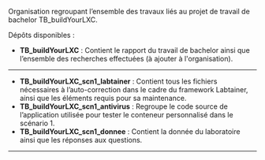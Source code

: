 Organisation regroupant l’ensemble des travaux liés au projet de travail de bachelor TB_buildYourLXC.

Dépôts disponibles :

- **TB_buildYourLXC** : Contient le rapport du travail de bachelor ainsi que l’ensemble des recherches effectuées (à ajouter à l'organisation).
---
- **TB_buildYourLXC_scn1_labtainer** : Contient tous les fichiers nécessaires à l’auto-correction dans le cadre du framework Labtainer, ainsi que les éléments requis pour sa maintenance.
- **TB_buildYourLXC_scn1_antivirus** : Regroupe le code source de l’application utilisée pour tester le conteneur personnalisé dans le scénario 1.
- **TB_buildYourLXC_scn1_donnee** : Contient la donnée du laboratoire ainsi que les réponses aux questions.
---
